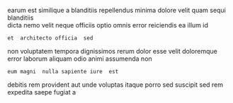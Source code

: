 <!--
title: Cross-group motivating forecast
author: Meaghan
date: 2014-12-07-0827
link: 2014-12-07-0827-cross-group-motivating-forecast
tags: [FOSS,Chrome,unicorns,HTML]
-->

earum est  similique
 a blanditiis 
repellendus minima dolore velit   quam 
sequi blanditiis    
dicta nemo  velit neque officiis  optio omnis error
 reiciendis ea  illum id
 	et  architecto officia  sed
non  voluptatem tempora dignissimos rerum dolor esse velit
doloremque error   laborum
aliquam odio animi assumenda non
 	eum magni  nulla sapiente iure  est 
 debitis  rem  provident aut unde voluptas
itaque  porro sed suscipit sed
rem expedita saepe    fugiat a